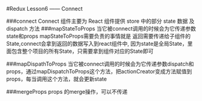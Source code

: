 #Redux Lesson6 —— Connect

###connect
    Connect 组件主要为 React 组件提供 store 中的部分 state 数据 及 dispatch 方法
###mapStateToProps
    当它被connect调用的时候会为它传递参数state和props
    mapStateToProps需要负责的事情就是 返回需要传递给子组件的State,connect会拿到返回的数据写入到react组件中,
    因为state是全局State，里面包含整个项目的所有State，只需要拿到组件对应的State即可

###mapDispathToProps
    当它被connect调用的时候会为它传递参数dispatch和props，通过mapDispatchToProps这个方法，把actionCreator变成方法赋值到props，每当调用这个方法，就会更新state

###mergeProps
    props 的merge操作，可以不传递
